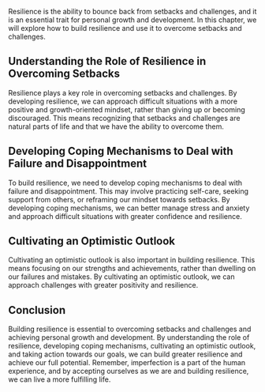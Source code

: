 
Resilience is the ability to bounce back from setbacks and challenges, and it is an essential trait for personal growth and development. In this chapter, we will explore how to build resilience and use it to overcome setbacks and challenges.

Understanding the Role of Resilience in Overcoming Setbacks
-----------------------------------------------------------

Resilience plays a key role in overcoming setbacks and challenges. By developing resilience, we can approach difficult situations with a more positive and growth-oriented mindset, rather than giving up or becoming discouraged. This means recognizing that setbacks and challenges are natural parts of life and that we have the ability to overcome them.

Developing Coping Mechanisms to Deal with Failure and Disappointment
--------------------------------------------------------------------

To build resilience, we need to develop coping mechanisms to deal with failure and disappointment. This may involve practicing self-care, seeking support from others, or reframing our mindset towards setbacks. By developing coping mechanisms, we can better manage stress and anxiety and approach difficult situations with greater confidence and resilience.

Cultivating an Optimistic Outlook
---------------------------------

Cultivating an optimistic outlook is also important in building resilience. This means focusing on our strengths and achievements, rather than dwelling on our failures and mistakes. By cultivating an optimistic outlook, we can approach challenges with greater positivity and resilience.

Conclusion
----------

Building resilience is essential to overcoming setbacks and challenges and achieving personal growth and development. By understanding the role of resilience, developing coping mechanisms, cultivating an optimistic outlook, and taking action towards our goals, we can build greater resilience and achieve our full potential. Remember, imperfection is a part of the human experience, and by accepting ourselves as we are and building resilience, we can live a more fulfilling life.
